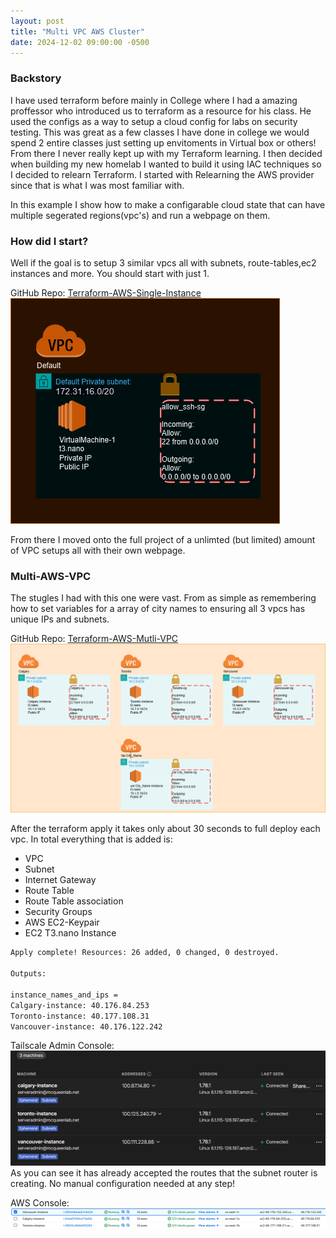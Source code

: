 ```yaml
---
layout: post
title: "Multi VPC AWS Cluster"
date: 2024-12-02 09:00:00 -0500
---
```

### Backstory
I have used terraform before mainly in College where I had a amazing proffessor who introduced us to terraform as a resource for his class. He used the configs as a way to setup a cloud config for labs on security testing. This was great as a few classes I have done in college we would spend 2 entire classes just setting up envitoments in Virtual box or others! From there I never really kept up with my Terraform learning. I then decided when building my new homelab I wanted to build it using IAC techniques so I decided to relearn Terraform. I started with Relearning the AWS provider since that is what I was most familiar with.

In this example I show how to make a configarable cloud state that can have multiple segerated regions(vpc's) and run a webpage on them. 

### How did I start?
Well if the goal is to setup 3 similar vpcs all with subnets, route-tables,ec2 instances and more. You should start with just 1.

GitHub Repo: [Terraform-AWS-Single-Instance](https://github.com/rhysmcqueen/Learning/tree/main/Terraform-Example/AWS-Single-EC2-Instance)
![aws-single-instance](https://github.com/rhysmcqueen/Learning/raw/main/Terraform-Example/AWS-Single-EC2-Instance/Diagrams/Single-Instance.png)

From there I moved onto the full project of a unlimted (but limited) amount of VPC setups all with their own webpage.

### Multi-AWS-VPC
The stugles I had with this one were vast. From as simple as remembering how to set variables for a array of city names to ensuring all 3 vpcs has unique IPs and subnets. 

GitHub Repo: [Terraform-AWS-Mutli-VPC](https://github.com/rhysmcqueen/Learning/tree/main/Terraform-Example/AWS-Mutli-VPC)
![aws-single-instance](https://github.com/rhysmcqueen/Learning/raw/main/Terraform-Example/AWS-Mutli-VPC/Diagrams/Multi_VPC_Diagram.drawio.png)

After the terraform apply it takes only about 30 seconds to full deploy each vpc.
In total everything that is added is:
* VPC
* Subnet
* Internet Gateway
* Route Table
* Route Table association
* Security Groups
* AWS EC2-Keypair
* EC2 T3.nano Instance
```bash
Apply complete! Resources: 26 added, 0 changed, 0 destroyed.

Outputs:

instance_names_and_ips = 
Calgary-instance: 40.176.84.253
Toronto-instance: 40.177.108.31
Vancouver-instance: 40.176.122.242
```
Tailscale Admin Console:
![tailscale](/assets/2024-12-02-aws-multi-vpc/tailscale-Dashboard.png)
As you can see it has already accepted the routes that the subnet router is creating. No manual configuration needed at any step!

AWS Console:
![tailscale](/assets/2024-12-02-aws-multi-vpc/aws-console.png)
